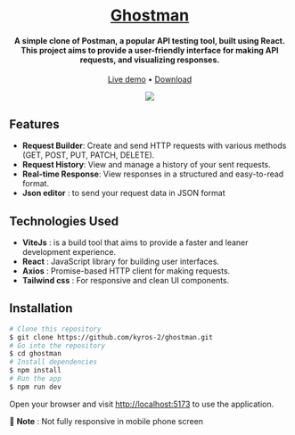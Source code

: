 <h1 align="center">
	<a href="https://ghostman.vercel.app/">
		Ghostman
	</a>
</h1>

<h4 align="center">A simple clone of Postman, a popular API testing tool, built using React. This project aims to provide a user-friendly interface for making API requests, and visualizing responses.</h4>

<p align="center">
	<a href="https://ghostman.vercel.app/">Live demo</a>
	•
	<a href="https://github.com/kyros-2/ghostman/archive/refs/heads/main.zip">Download</a>
</p>

<div align="center">
	<img src="https://res.cloudinary.com/zakaria-touil-ml/image/upload/v1698764627/ghostman/pdthkz3jmyluhs0exzma.png" />
</div>

## Features

- **Request Builder**: Create and send HTTP requests with various methods (GET, POST, PUT, PATCH, DELETE).
- **Request History**: View and manage a history of your sent requests.
- **Real-time Response**: View responses in a structured and easy-to-read format.
- **Json editor** : to send your request data in JSON format

## Technologies Used

- **ViteJs** : is a build tool that aims to provide a faster and leaner development experience.
- **React** : JavaScript library for building user interfaces.
- **Axios** : Promise-based HTTP client for making requests.
- **Tailwind css** : For responsive and clean UI components.

## Installation

```bash
# Clone this repository
$ git clone https://github.com/kyros-2/ghostman.git
# Go into the repository
$ cd ghostman
# Install dependencies
$ npm install
# Run the app
$ npm run dev
```

Open your browser and visit [http://localhost:5173](http://localhost:5173/) to use the application.

🚨 **Note** : Not fully responsive in mobile phone screen
